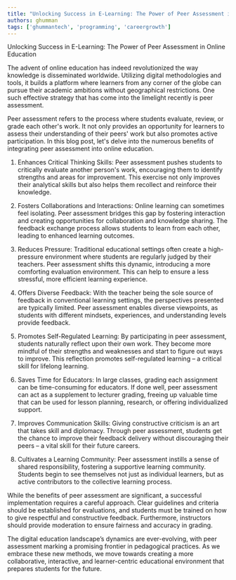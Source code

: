 ```yaml
---
title: "Unlocking Success in E-Learning: The Power of Peer Assessment in Online Education"  # Wrap the title in double quotes
authors: ghumman
tags: ['ghummantech', 'programming', 'careergrowth']
---
```


Unlocking Success in E-Learning: The Power of Peer Assessment in Online Education
<!-- truncate -->

The advent of online education has indeed revolutionized the way knowledge is disseminated worldwide. Utilizing digital methodologies and tools, it builds a platform where learners from any corner of the globe can pursue their academic ambitions without geographical restrictions. One such effective strategy that has come into the limelight recently is peer assessment.

Peer assessment refers to the process where students evaluate, review, or grade each other's work. It not only provides an opportunity for learners to assess their understanding of their peers' work but also promotes active participation. In this blog post, let's delve into the numerous benefits of integrating peer assessment into online education.

1. Enhances Critical Thinking Skills: Peer assessment pushes students to critically evaluate another person's work, encouraging them to identify strengths and areas for improvement. This exercise not only improves their analytical skills but also helps them recollect and reinforce their knowledge. 

2. Fosters Collaborations and Interactions: Online learning can sometimes feel isolating. Peer assessment bridges this gap by fostering interaction and creating opportunities for collaboration and knowledge sharing. The feedback exchange process allows students to learn from each other, leading to enhanced learning outcomes.

3. Reduces Pressure: Traditional educational settings often create a high-pressure environment where students are regularly judged by their teachers. Peer assessment shifts this dynamic, introducing a more comforting evaluation environment. This can help to ensure a less stressful, more efficient learning experience. 

4. Offers Diverse Feedback: With the teacher being the sole source of feedback in conventional learning settings, the perspectives presented are typically limited. Peer assessment enables diverse viewpoints, as students with different mindsets, experiences, and understanding levels provide feedback. 

5. Promotes Self-Regulated Learning: By participating in peer assessment, students naturally reflect upon their own work. They become more mindful of their strengths and weaknesses and start to figure out ways to improve. This reflection promotes self-regulated learning – a critical skill for lifelong learning.

6. Saves Time for Educators: In large classes, grading each assignment can be time-consuming for educators. If done well, peer assessment can act as a supplement to lecturer grading, freeing up valuable time that can be used for lesson planning, research, or offering individualized support.

7. Improves Communication Skills: Giving constructive criticism is an art that takes skill and diplomacy. Through peer assessment, students get the chance to improve their feedback delivery without discouraging their peers – a vital skill for their future careers.

8. Cultivates a Learning Community: Peer assessment instills a sense of shared responsibility, fostering a supportive learning community. Students begin to see themselves not just as individual learners, but as active contributors to the collective learning process.

While the benefits of peer assessment are significant, a successful implementation requires a careful approach. Clear guidelines and criteria should be established for evaluations, and students must be trained on how to give respectful and constructive feedback. Furthermore, instructors should provide moderation to ensure fairness and accuracy in grading.

The digital education landscape’s dynamics are ever-evolving, with peer assessment marking a promising frontier in pedagogical practices. As we embrace these new methods, we move towards creating a more collaborative, interactive, and learner-centric educational environment that prepares students for the future.
